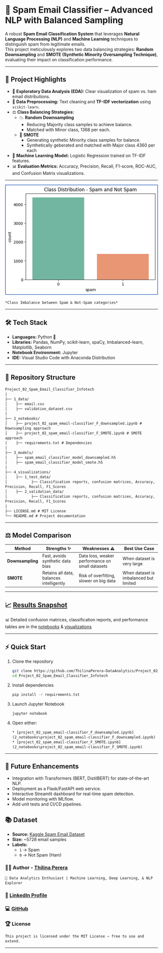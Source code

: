 # 📧 Spam Email Classifier – Advanced NLP with Balanced Sampling

A robust **Spam Email Classification System** that leverages **Natural Language Processing (NLP)** and **Machine Learning** techniques to distinguish spam from legitimate emails.  
This project meticulously explores two data balancing strategies: **Random Downsampling** and **SMOTE (Synthetic Minority Oversampling Technique)**, evaluating their impact on classification performance.

---

## 🚀 Project Highlights
- 🔎 **Exploratory Data Analysis (EDA):** Clear visualization of spam vs. ham email distributions.  
- 🧹 **Data Preprocessing:** Text cleaning and **TF-IDF vectorization** using `scikit-learn`.  
- ⚖️ **Class Balancing Strategies:**  
  - 📉 **Random Downsampling**
    * Reducing Majority class samples to achieve balance.
    *  Matched with Minor class, 1368 per each.
  - 🔬 **SMOTE**
    * Generating synthetic Minority class samples for balance.
    *  Synthetically geberated and matched with Major class 4360 per each
- 🤖 **Machine Learning Model:** Logistic Regression trained on TF-IDF features.  
- 📊 **Evaluation Metrics:** Accuracy, Precision, Recall, F1-score, ROC-AUC, and Confusion Matrix visualizations.

---

![alt text](image.png)
```
*Class Imbalance between Spam & Not-Spam categories*
```
---

## 🛠️ Tech Stack
- **Languages:** Python 🐍  
- **Libraries:** Pandas, NumPy, scikit-learn, spaCy, Imbalanced-learn, Matplotlib, Seaborn  
- **Notebook Environment:** Jupyter
- **IDE:** Visual Studio Code with Anaconda Distribution

---

## 📂 Repository Structure
``` text
Project_02_Spam_Email_Classifier_Infotech
|
├── 1_data/
│    ├── email.csv
│    ├── validation_dataset.csv
|
├── 2_notebooks/
│    ├── project_02_spam_email-classifier_F_downsampled.ipynb # Downsampling approach
│    ├── project_02_spam_email-classifier_F_SMOTE.ipynb # SMOTE approach
|    ├── requirements.txt # Dependencies
|
├── 3_models/
│    ├── spam_email_classifier_model_downsampled.h5
│    ├── spam_email_classifier_model_smote.h5
|
├── 4_visualizations/
│    ├── 1_test_data/
│           ├── Classification reports, confusion matrices, Accuracy, Precision, Recall, F1_Scores
│    ├── 2_validation_data/
│           ├── Classification reports, confusion matrices, Accuracy, Precision, Recall, F1_Scores
|
├── LICENSE.md # MIT License
└── README.md # Project documentation
```

---

## ⚖️ Model Comparison

| Method        | Strengths ✨                                    | Weaknesses ⚠️                                  | Best Use Case |
|---------------|-----------------------------------------------|-----------------------------------------------|---------------|
| **Downsampling** | Fast, avoids synthetic data bias | Data loss, weaker performance on small datasets | When dataset is very large |
| **SMOTE**        | Retains all data, balances intelligently   | Risk of overfitting, slower on big data        | When dataset is imbalanced but limited |

---

## 📈 [Results Snapshot](4_visualizations)

📊 Detailed confusion matrices, classification reports, and performance tables are in the [notebooks](2_notebooks) & [visualizations](4_visualizations)


---

## ⚡ Quick Start
1. Clone the repository  
   ```bash
   git clone https://github.com/ThilinaPerera-DataAnalytics/Project_02_Spam_Email_Classifier_Infotech.git
   cd Project_02_Spam_Email_Classifier_Infotech
2. Install dependencies
    ```bash
    pip install -r requirements.txt
3. Launch Jupyter Notebook
    ```bash
    jupyter notebook
4. Open either:
    ```
    * [project_02_spam_email-classifier_F_downsampled.ipynb](2_notebooks\project_02_spam_email-classifier_F_downsampled.ipynb)
    * [project_02_spam_email-classifier_F_SMOTE.ipynb](2_notebooks\project_02_spam_email-classifier_F_SMOTE.ipynb)
---
## 🔮 Future Enhancements
* Integration with Transformers (BERT, DistilBERT) for state-of-the-art NLP.
* Deployment as a Flask/FastAPI web service.
* Interactive Streamlit dashboard for real-time spam detection.
* Model monitoring with MLflow.
* Add unit tests and CI/CD pipelines.

## 📚 Dataset
- **Source:** [Kaggle Spam Email Dataset](https://www.kaggle.com/datasets/jackksoncsie/spam-email-dataset)   
- **Size:** ~5728 email samples  
- **Labels:**  
  - `1` → Spam  
  - `0` → Not Spam (Ham) 

### 👨‍💻 Author - [Thilina Perera](https://github.com/ThilinaPerera-DataAnalytics)
    📌 Data Analytics Enthusiast | Machine Learning, Deep Learning, & NLP Explorer
    
### 🔗 [LinkedIn Profile](https://www.linkedin.com/in/thilina-perera-148aa934/)

### 💻 [GitHub](https://github.com/ThilinaPerera-DataAnalytics) 

### 🏆 License
    This project is licensed under the MIT License – free to use and extend.
---